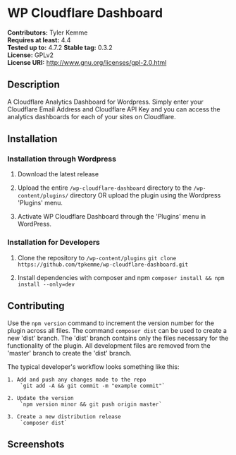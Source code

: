 # WP Cloudflare Dashboard #
**Contributors:**      Tyler Kemme  
**Requires at least:** 4.4  
**Tested up to:**      4.7.2
**Stable tag:**        0.3.2  
**License:**           GPLv2  
**License URI:**       http://www.gnu.org/licenses/gpl-2.0.html  

## Description ##

A Cloudflare Analytics Dashboard for Wordpress.  Simply enter your Cloudflare Email Address and Cloudflare API Key and you can access the analytics dashboards for each of your sites on Cloudflare.

## Installation ##

### Installation through Wordpress ###

1. Download the latest release

2. Upload the entire `/wp-cloudflare-dashboard` directory to the `/wp-content/plugins/` directory OR upload the plugin using the Wordpress 'Plugins' menu.

3. Activate WP Cloudflare Dashboard through the 'Plugins' menu in WordPress.

### Installation for Developers ###

1. Clone the repository to `/wp-content/plugins`
	`git clone https://github.com/tpkemme/wp-cloudflare-dashboard.git`

2. Install dependencies with composer and npm
	`composer install && npm install --only=dev`

## Contributing ##

Use the `npm version` command to increment the version number for the plugin across all files.  The command `composer dist` can be used to create a new 'dist' branch.  The 'dist' branch contains only the files necessary for the functionality of the plugin. All development files are removed from the 'master' branch to create the 'dist' branch.

The typical developer's workflow looks something like this:

	1. Add and push any changes made to the repo
		`git add -A && git commit -m "example commit"`

	2. Update the version
		`npm version minor && git push origin master`

	3. Create a new distribution release
		`composer dist`

## Screenshots ##
